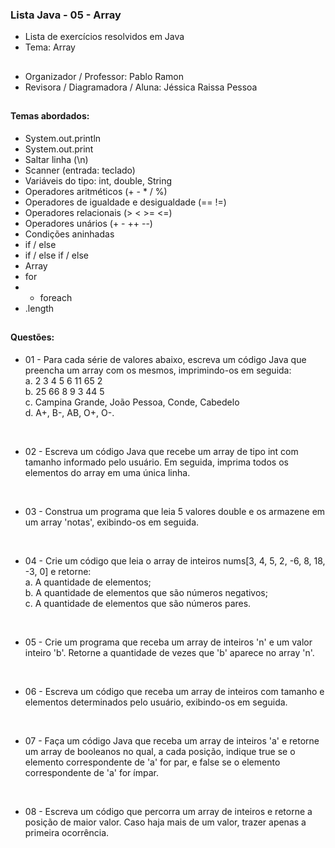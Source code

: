 ### Lista Java - 05 - Array

- Lista de exercícios resolvidos em Java
- Tema: Array

##

- Organizador / Professor: Pablo Ramon
- Revisora / Diagramadora / Aluna: Jéssica Raissa Pessoa

##

#### Temas abordados:

- System.out.println
- System.out.print
- Saltar linha (\n)
- Scanner (entrada: teclado)
- Variáveis do tipo: int, double, String
- Operadores aritméticos (+ - * / %)
- Operadores de igualdade e desigualdade (== !=)
- Operadores relacionais (> < >= <=)
- Operadores unários (+ - ++ --)
- Condições aninhadas
- if / else
- if / else if / else
- Array
- for
- - foreach
- .length

##

#### Questões:

- 01 - Para cada série de valores abaixo, escreva um código Java que preencha um array com os mesmos, imprimindo-os em seguida:
       <br>a. 2 3 4 5 6 11 65 2
       <br>b. 25 66 8 9 3 44 5
       <br>c. Campina Grande, João Pessoa, Conde, Cabedelo
       <br>d. A+, B-, AB, O+, O-.

<br>

- 02 - Escreva um código Java que recebe um array de tipo int com tamanho informado pelo usuário. Em seguida, imprima todos os elementos do array em uma única linha.

<br>

- 03 - Construa um programa que leia 5 valores double e os armazene em um array 'notas', exibindo-os em seguida.

<br>

- 04 - Crie um código que leia o array de inteiros nums[3, 4, 5, 2, -6, 8, 18, -3, 0] e retorne:
       <br>a. A quantidade de elementos;
       <br>b. A quantidade de elementos que são números negativos;
       <br>c. A quantidade de elementos que são números pares.

<br>

- 05 - Crie um programa que receba um array de inteiros 'n' e um valor inteiro 'b'. Retorne a quantidade de vezes que 'b' aparece no array 'n'.

<br>

- 06 - Escreva um código que receba um array de inteiros com tamanho e elementos determinados pelo usuário, exibindo-os em seguida.

<br>

- 07 - Faça um código Java que receba um array de inteiros 'a' e retorne um array de booleanos no qual, a cada posição, indique true se o elemento correspondente de 'a' for par, e false se o elemento correspondente de 'a' for ímpar.

<br>

- 08 - Escreva um código que percorra um array de inteiros e retorne a posição de maior valor. Caso haja mais de um valor, trazer apenas a primeira ocorrência.
